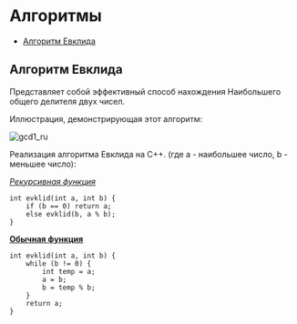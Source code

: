 # Алгоритмы
* [Алгоритм Евклида](https://github.com/k0swel/types-of-sorting/blob/algorithms/README.md#%D0%B0%D0%BB%D0%B3%D0%BE%D1%80%D0%B8%D1%82%D0%BC-%D0%B5%D0%B2%D0%BA%D0%BB%D0%B8%D0%B4%D0%B0)
## Алгоритм Евклида
Представляет собой эффективный способ нахождения Наибольшего общего делителя двух чисел.

Иллюстрация, демонстрирующая этот алгоритм:

![gcd1_ru](https://github.com/user-attachments/assets/dca2e1b0-0236-46d1-a24f-81e3eb1587e7)

Реализация алгоритма Евклида на C++. (где a - наибольшее число, b - меньшее число):

[_Рекурсивная функция_](https://github.com/k0swel/types-of-sorting/blob/algorithms/algorithm_evklid/evklid_recusive.cpp)
```
int evklid(int a, int b) {
    if (b == 0) return a;
    else evklid(b, a % b);
}
```

[__Обычная функция__](https://github.com/k0swel/types-of-sorting/blob/algorithms/algorithm_evklid/evklid_usual_func.cpp)
```
int evklid(int a, int b) {
    while (b != 0) {
        int temp = a;
        a = b;
        b = temp % b;
    }
    return a;
}
```
